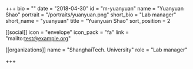 +++
bio = ""
date = "2018-04-30"
id = "m-yuanyuan"
name = "Yuanyuan Shao"
portrait = "/portraits/yuanyuan.png"
short_bio = "Lab manager"
short_name = "yuanyuan"
title = "Yuanyuan Shao"
sort_position = 2

[[social]]
    icon = "envelope"
    icon_pack = "fa"
    link = "mailto:test@example.org"

[[organizations]]
    name = "ShanghaiTech. University"
    role = "Lab manager"

+++
